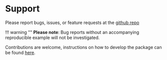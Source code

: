 # Support

Please report bugs, issues, or feature requests at the [github repo](https://github.com/virgesmith/neworder/issues)

!!! warning ""
    **Please note**: Bug reports without an accompanying reproducible example will not be investigated.

Contributions are welcome, instructions on how to develop the package can be found [here](./developer.md).